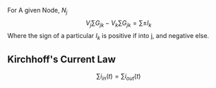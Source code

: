 For A given Node, $N_j$
$$V_j\sum G_{jk}-V_k\sum G_{jk} = \sum \pm I_k$$
Where the sign of a particular $I_k$ is positive if into j, and negative else.

## Kirchhoff's Current Law
$$\sum i_{in}(t)=\sum i_{out}(t)$$
